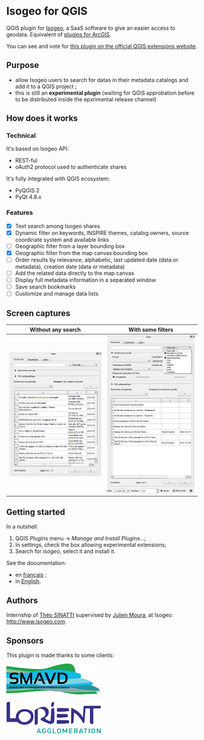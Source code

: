 # Isogeo for QGIS

QGIS plugin for [Isogeo](http://www.isogeo.com/), a SaaS software to give an easier access to geodata.
Equivalent of [plugins for ArcGIS](http://www.isogeo.com/applications/).

You can see and vote for [this plugin on the official QGIS extensions website](http://plugins.qgis.org/plugins/isogeo_search_engine/).

## Purpose ##

* allow Isogeo users to search for datas in their metadata catalogs and add it to a QGIS project ;
* this is still an **experimental plugin** (waiting for QGIS approbation before to be distributed inside the epxrimental release channel)

## How does it works ##

### Technical 

It's based on Isogeo API:
* REST-ful
* oAuth2 protocol used to authenticate shares

It's fully integrated with QGIS ecosystem:
* PyQGIS 2
* PyQt 4.8.x

### Features

- [X] Text search among Isogeo shares
- [X] Dynamic filter on keywords, INSPIRE themes, catalog owners, source coordinate system and available links
- [ ] Geographic filter from a layer bounding box
- [X] Geographic filter from the map canvas bounding box
- [ ] Order results by relevance, alphabetic, last updated date (data or metadata), creation date (data or metadata)
- [ ] Add the related data directly to the map canvas
- [ ] Display full metadata information in a separated window
- [ ] Save search bookmarks
- [ ] Customize and manage data lists

## Screen captures ##

| Without any search | With some filters |
|:------------------:|:-----------------:|
| ![Search widget with no filters](img/ui_tabs_main_search_empty.png) | ![Search widget with some filters](img/ui_tabs_main_search_filtered.png) |

## Getting started ##

In a nutshell:

1. QGIS *Plugins* menu -> *Manage and Install Plugins...*;
2. In settings, check the box allowing experimental extensions;
3. Search for *isogeo*, select it and install it.

See the documentation:

* en [français](doc/install_FR.md) ;
* in [English](doc/install_EN.md).

## Authors ##

Internship of [Théo SINATTI](https://github.com/TheoSinatti) supervised by [Julien Moura](https://github.com/Guts), at Isogeo: http://www.isogeo.com.

## Sponsors ##

This plugin is made thanks to some clients:

![Syndicat Mixte d'Aménagement de la Vallée de la Durance](img/sponsor_logo_SMAVD.jpg)

![Communauté d'Agglomération de Lorient](img/sponsor_logo_ca_lorient.png)

